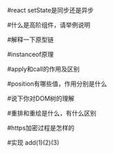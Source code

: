 #react setState是同步还是异步

#什么是高阶组件，请举例说明

#解释一下原型链

#instanceof原理

#apply和call的作用及区别

#position有哪些值，作用分别是什么

#说下你对DOM树的理解

#重排和重绘是什么，有什么区别

#https加密过程是怎样的

#实现 add(1)(2)(3)
